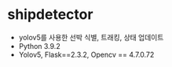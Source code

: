 # shipdetector

-   yolov5를 사용한 선박 식별, 트래킹, 상태 업데이트
-   Python 3.9.2
-   Yolov5, Flask==2.3.2, Opencv == 4.7.0.72
